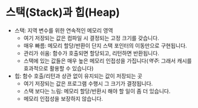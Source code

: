 # 스택(Stack)과 힙(Heap)

* 스택: 지역 변수를 위한 연속적인 메모리 영역
  * 여기 저장되는 값은 컴파일 시 결정되는 고정 크기를 갖습니다.
  * 매우 빠름: 메모리 할당/반환이 단지 스택 포인터의 이동만으로 구현됩니다.
  * 관리가 쉬움: 함수가 호출되면 할당되고, 리턴하면 반환됩니다.
  * 스택에 있는 값들은 매우 높은 메모리 인접성을 가집니다(_역주_: 그래서 캐시를 효과적으로 활용할 수 있습니다)
* 힙: 함수 호출/리턴과 상관 없이 유지되는 값이 저장되는 곳
  * 여기 저장되는 값은 프로그램 수행시 그 크기가 결정됩니다.
  * 스택 보다는 느림: 메모리 할당/반환시 해야 할 일이 좀 더 있습니다.
  * 메모리 인접성을 보장하지 않습니다.
